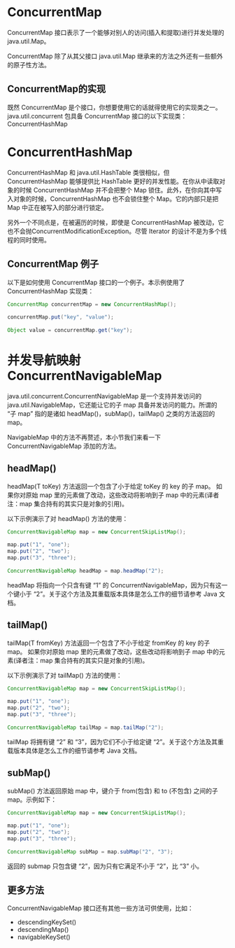 # ConcurrentMap
ConcurrentMap 接口表示了一个能够对别人的访问(插入和提取)进行并发处理的 java.util.Map。 

ConcurrentMap 除了从其父接口 java.util.Map 继承来的方法之外还有一些额外的原子性方法。

## ConcurrentMap的实现
既然 ConcurrentMap 是个接口，你想要使用它的话就得使用它的实现类之一。java.util.concurrent 包具备 ConcurrentMap 接口的以下实现类：ConcurrentHashMap

# ConcurrentHashMap
ConcurrentHashMap 和 java.util.HashTable 类很相似，但 ConcurrentHashMap 能够提供比 HashTable 更好的并发性能。在你从中读取对象的时候 ConcurrentHashMap 并不会把整个 Map 锁住。此外，在你向其中写入对象的时候，ConcurrentHashMap 也不会锁住整个 Map。它的内部只是把 Map 中正在被写入的部分进行锁定。

另外一个不同点是，在被遍历的时候，即使是 ConcurrentHashMap 被改动，它也不会抛ConcurrentModificationException。尽管 Iterator 的设计不是为多个线程的同时使用。

## ConcurrentMap 例子
以下是如何使用 ConcurrentMap 接口的一个例子。本示例使用了 ConcurrentHashMap 实现类：

```java
ConcurrentMap concurrentMap = new ConcurrentHashMap();  
 
concurrentMap.put("key", "value");  
 
Object value = concurrentMap.get("key");  
```

# 并发导航映射 ConcurrentNavigableMap
java.util.concurrent.ConcurrentNavigableMap 是一个支持并发访问的 java.util.NavigableMap，它还能让它的子 map 具备并发访问的能力。所谓的 “子 map” 指的是诸如 headMap()，subMap()，tailMap() 之类的方法返回的 map。

NavigableMap 中的方法不再赘述，本小节我们来看一下 ConcurrentNavigableMap 添加的方法。

## headMap()
headMap(T toKey) 方法返回一个包含了小于给定 toKey 的 key 的子 map。 
如果你对原始 map 里的元素做了改动，这些改动将影响到子 map 中的元素(译者注：map 集合持有的其实只是对象的引用)。

以下示例演示了对 headMap() 方法的使用：

```java
ConcurrentNavigableMap map = new ConcurrentSkipListMap();  
 
map.put("1", "one");  
map.put("2", "two");  
map.put("3", "three");  
 
ConcurrentNavigableMap headMap = map.headMap("2");  
```

headMap 将指向一个只含有键 “1” 的 ConcurrentNavigableMap，因为只有这一个键小于 “2”。关于这个方法及其重载版本具体是怎么工作的细节请参考 Java 文档。

## tailMap()
tailMap(T fromKey) 方法返回一个包含了不小于给定 fromKey 的 key 的子 map。 
如果你对原始 map 里的元素做了改动，这些改动将影响到子 map 中的元素(译者注：map 集合持有的其实只是对象的引用)。

以下示例演示了对 tailMap() 方法的使用：

```java
ConcurrentNavigableMap map = new ConcurrentSkipListMap();  
 
map.put("1", "one");  
map.put("2", "two");  
map.put("3", "three");  
 
ConcurrentNavigableMap tailMap = map.tailMap("2");  
```

tailMap 将拥有键 “2” 和 “3”，因为它们不小于给定键 “2”。关于这个方法及其重载版本具体是怎么工作的细节请参考 Java 文档。

## subMap()
subMap() 方法返回原始 map 中，键介于 from(包含) 和 to (不包含) 之间的子 map。示例如下：

```java
ConcurrentNavigableMap map = new ConcurrentSkipListMap();  
 
map.put("1", "one");  
map.put("2", "two");  
map.put("3", "three");  
 
ConcurrentNavigableMap subMap = map.subMap("2", "3");  
```

返回的 submap 只包含键 “2”，因为只有它满足不小于 “2”，比 “3” 小。

## 更多方法
ConcurrentNavigableMap 接口还有其他一些方法可供使用，比如：
- descendingKeySet()
- descendingMap()
- navigableKeySet()

